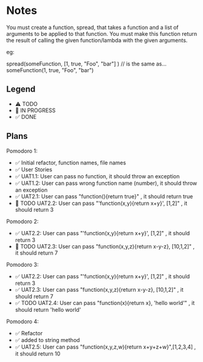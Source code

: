 # Notes

You must create a function, spread, that takes a function and a list of arguments to be applied to that function. You must make this function return the result of calling the given function/lambda with the given arguments.

eg:

spread(someFunction, [1, true, "Foo", "bar"] ) 
// is the same as...
someFunction(1, true, "Foo", "bar")

## Legend
- ⚠ TODO
- 🚧 IN PROGRESS
- ✅ DONE

## Plans

Pomodoro 1:
- ✅ Initial refactor, function names, file names
- ✅ User Stories 
- ✅ UAT1.1: User can pass no function, it should throw an exception
- ✅ UAT1.2: User can pass wrong function name (number), it should throw an exception
- ✅ UAT2.1: User can pass "function(){return true}" , it should return true 
- 🚧 TODO UAT2.2: User can pass "'function(x,y){return x+y}', [1,2]" , it should return 3

Pomodoro 2:
- ✅ UAT2.2: User can pass "'function(x,y){return x+y}', [1,2]" , it should return 3
- 🚧 TODO UAT2.3: User can pass "function(x,y,z){return x-y-z}, [10,1,2]" , it should return 7

Pomodoro 3:
- ✅ UAT2.2: User can pass "'function(x,y){return x+y}', [1,2]" , it should return 3
- ✅ UAT2.3: User can pass "function(x,y,z){return x-y-z}, [10,1,2]" , it should return 7
- ✅  TODO UAT2.4: User can pass "function(x){return x}, 'hello world'" , it should return 'hello world'

Pomodoro 4:
- ✅ Refactor
- ✅ added to string method
- ✅ UAT2.5: User can pass "function(x,y,z,w){return x+y+z+w}",[1,2,3,4] , it should return 10